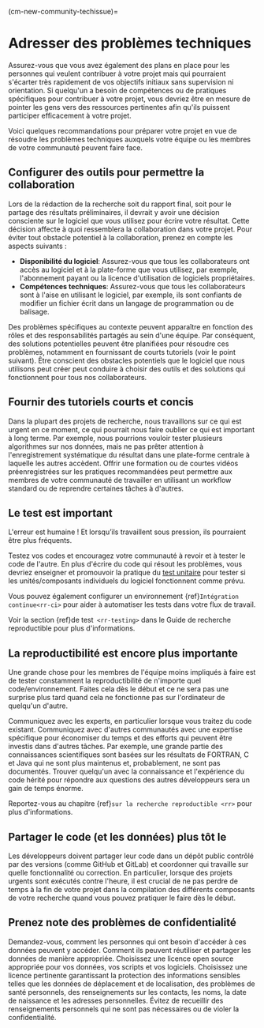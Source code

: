 (cm-new-community-techissue)=
# Adresser des problèmes techniques

Assurez-vous que vous avez également des plans en place pour les personnes qui veulent contribuer à votre projet mais qui pourraient s'écarter très rapidement de vos objectifs initiaux sans supervision ni orientation. Si quelqu'un a besoin de compétences ou de pratiques spécifiques pour contribuer à votre projet, vous devriez être en mesure de pointer les gens vers des ressources pertinentes afin qu'ils puissent participer efficacement à votre projet.

Voici quelques recommandations pour préparer votre projet en vue de résoudre les problèmes techniques auxquels votre équipe ou les membres de votre communauté peuvent faire face.

## Configurer des outils pour permettre la collaboration

Lors de la rédaction de la recherche soit du rapport final, soit pour le partage des résultats préliminaires, il devrait y avoir une décision consciente sur le logiciel que vous utilisez pour écrire votre résultat. Cette décision affecte à quoi ressemblera la collaboration dans votre projet. Pour éviter tout obstacle potentiel à la collaboration, prenez en compte les aspects suivants :
* **Disponibilité du logiciel**: Assurez-vous que tous les collaborateurs ont accès au logiciel et à la plate-forme que vous utilisez, par exemple, l'abonnement payant ou la licence d'utilisation de logiciels propriétaires.
* **Compétences techniques**: Assurez-vous que tous les collaborateurs sont à l'aise en utilisant le logiciel, par exemple, ils sont confiants de modifier un fichier écrit dans un langage de programmation ou de balisage.

Des problèmes spécifiques au contexte peuvent apparaître en fonction des rôles et des responsabilités partagés au sein d'une équipe. Par conséquent, des solutions potentielles peuvent être planifiées pour résoudre ces problèmes, notamment en fournissant de courts tutoriels (voir le point suivant). Être conscient des obstacles potentiels que le logiciel que nous utilisons peut créer peut conduire à choisir des outils et des solutions qui fonctionnent pour tous nos collaborateurs.

## Fournir des tutoriels courts et concis

Dans la plupart des projets de recherche, nous travaillons sur ce qui est urgent en ce moment, ce qui pourrait nous faire oublier ce qui est important à long terme. Par exemple, nous pourrions vouloir tester plusieurs algorithmes sur nos données, mais ne pas prêter attention à l'enregistrement systématique du résultat dans une plate-forme centrale à laquelle les autres accèdent. Offrir une formation ou de courtes vidéos préenregistrées sur les pratiques recommandées peut permettre aux membres de votre communauté de travailler en utilisant un workflow standard ou de reprendre certaines tâches à d'autres.

## Le test est important

L'erreur est humaine ! Et lorsqu’ils travaillent sous pression, ils pourraient être plus fréquents.

Testez vos codes et encouragez votre communauté à revoir et à tester le code de l'autre. En plus d'écrire du code qui résout les problèmes, vous devriez enseigner et promouvoir la pratique du [test unitaire](http://softwaretestingfundamentals.com/unit-testing/) pour tester si les unités/composants individuels du logiciel fonctionnent comme prévu.

Vous pouvez également configurer un environnement {ref}`Intégration continue<rr-ci>` pour aider à automatiser les tests dans votre flux de travail.

Voir la section {ref}de test` <rr-testing>` dans le Guide de recherche reproductible pour plus d'informations.

## La reproductibilité est encore plus importante

Une grande chose pour les membres de l'équipe moins impliqués à faire est de tester constamment la reproductibilité de n'importe quel code/environnement. Faites cela dès le début et ce ne sera pas une surprise plus tard quand cela ne fonctionne pas sur l'ordinateur de quelqu'un d'autre.

Communiquez avec les experts, en particulier lorsque vous traitez du code existant. Communiquez avec d'autres communautés avec une expertise spécifique pour économiser du temps et des efforts qui peuvent être investis dans d'autres tâches. Par exemple, une grande partie des connaissances scientifiques sont basées sur les résultats de FORTRAN, C et Java qui ne sont plus maintenus et, probablement, ne sont pas documentés. Trouver quelqu'un avec la connaissance et l'expérience du code hérité pour répondre aux questions des autres développeurs sera un gain de temps énorme.

Reportez-vous au chapitre {ref}`sur la recherche reproductible <rr>` pour plus d'informations.

## Partager le code (et les données) plus tôt le

Les développeurs doivent partager leur code dans un dépôt public contrôlé par des versions (comme GitHub et GitLab) et coordonner qui travaille sur quelle fonctionnalité ou correction. En particulier, lorsque des projets urgents sont exécutés contre l'heure, il est crucial de ne pas perdre de temps à la fin de votre projet dans la compilation des différents composants de votre recherche quand vous pouvez pratiquer le faire dès le début.

## Prenez note des problèmes de confidentialité

Demandez-vous, comment les personnes qui ont besoin d'accéder à ces données peuvent y accéder. Comment ils peuvent réutiliser et partager les données de manière appropriée. Choisissez une licence open source appropriée pour vos données, vos scripts et vos logiciels. Choisissez une licence pertinente garantissant la protection des informations sensibles telles que les données de déplacement et de localisation, des problèmes de santé personnels, des renseignements sur les contacts, les noms, la date de naissance et les adresses personnelles. Évitez de recueillir des renseignements personnels qui ne sont pas nécessaires ou de violer la confidentialité.
